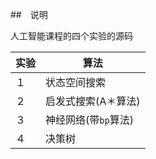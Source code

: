 ##　说明

人工智能课程的四个实验的源码

| 实验 | 算法                 |
| ---- | -------------------- |
| １   | 状态空间搜索         |
| ２   | 启发式搜索(A＊算法)  |
| ３   | 神经网络(带`bp`算法) |
| ４   | 决策树               |

